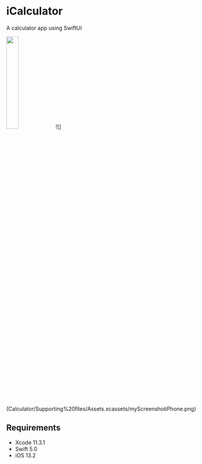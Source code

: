 # iCalculator

A calculator app using SwiftUI

<img width="25%" height="25%" src="screenShots/myScreenshotiPhone.png"/>
![](Calculator/Supporting%20files/Assets.xcassets/myScreenshotiPhone.png)

## Requirements

* Xcode 11.3.1
* Swift 5.0
* iOS 13.2
